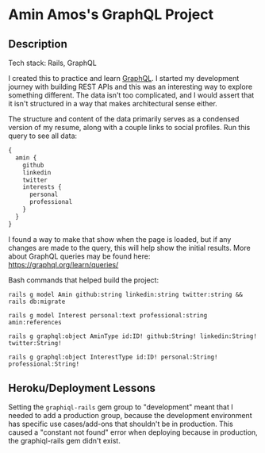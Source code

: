 # Amin Amos's GraphQL Project

## Description
Tech stack: Rails, GraphQL

I created this to practice and learn [GraphQL](https://graphql.org/). I started my development journey with building REST APIs and this was an interesting way to explore something different. The data isn't too complicated, and I would assert that it isn't structured in a way that makes architectural sense either.

The structure and content of the data primarily serves as a condensed version of my resume, along with a couple links to social profiles. Run this query to see all data:

```graphql
{
  amin {
    github
    linkedin
    twitter
    interests {
      personal
      professional
    }
  }
}
```

I found a way to make that show when the page is loaded, but if any changes are made to the query, this will help show the initial results. More about GraphQL queries may be found here: https://graphql.org/learn/queries/

Bash commands that helped build the project:

```
rails g model Amin github:string linkedin:string twitter:string && rails db:migrate

rails g model Interest personal:text professional:string amin:references

rails g graphql:object AminType id:ID! github:String! linkedin:String! twitter:String!

rails g graphql:object InterestType id:ID! personal:String! professional:String!
```

## Heroku/Deployment Lessons
Setting the ```graphiql-rails``` gem group to "development" meant that I needed to add a production group, because the development environment has specific use cases/add-ons that shouldn't be in production. This caused a "constant not found" error when deploying because in production, the graphiql-rails gem didn't exist. 
